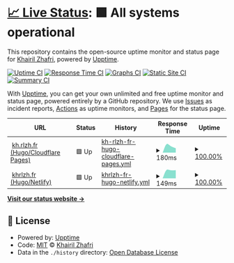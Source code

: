 # [📈 Live Status](https://status.khairilzhafri.com): <!--live status--> **🟩 All systems operational**

This repository contains the open-source uptime monitor and status page for [Khairil Zhafri](https://khrlzh.fr), powered by [Upptime](https://github.com/upptime/upptime).

[![Uptime CI](https://github.com/khrlzhfr/upptime/workflows/Uptime%20CI/badge.svg)](https://github.com/khrlzhfr/upptime/actions?query=workflow%3A%22Uptime+CI%22)
[![Response Time CI](https://github.com/khrlzhfr/upptime/workflows/Response%20Time%20CI/badge.svg)](https://github.com/khrlzhfr/upptime/actions?query=workflow%3A%22Response+Time+CI%22)
[![Graphs CI](https://github.com/khrlzhfr/upptime/workflows/Graphs%20CI/badge.svg)](https://github.com/khrlzhfr/upptime/actions?query=workflow%3A%22Graphs+CI%22)
[![Static Site CI](https://github.com/khrlzhfr/upptime/workflows/Static%20Site%20CI/badge.svg)](https://github.com/khrlzhfr/upptime/actions?query=workflow%3A%22Static+Site+CI%22)
[![Summary CI](https://github.com/khrlzhfr/upptime/workflows/Summary%20CI/badge.svg)](https://github.com/khrlzhfr/upptime/actions?query=workflow%3A%22Summary+CI%22)

With [Upptime](https://upptime.js.org), you can get your own unlimited and free uptime monitor and status page, powered entirely by a GitHub repository. We use [Issues](https://github.com/khrlzhfr/upptime/issues) as incident reports, [Actions](https://github.com/khrlzhfr/upptime/actions) as uptime monitors, and [Pages](https://status.khairilzhafri.com) for the status page.

<!--start: status pages-->
<!-- This summary is generated by Upptime (https://github.com/upptime/upptime) -->
<!-- Do not edit this manually, your changes will be overwritten -->
<!-- prettier-ignore -->
| URL | Status | History | Response Time | Uptime |
| --- | ------ | ------- | ------------- | ------ |
| <img alt="" src="https://icons.duckduckgo.com/ip3/kh.rlzh.fr.ico" height="13"> [kh.rlzh.fr (Hugo/Cloudflare Pages)](https://kh.rlzh.fr/?ref=upptime) | 🟩 Up | [kh-rlzh-fr-hugo-cloudflare-pages.yml](https://github.com/khrlzhfr/upptime/commits/HEAD/history/kh-rlzh-fr-hugo-cloudflare-pages.yml) | <details><summary><img alt="Response time graph" src="./graphs/kh-rlzh-fr-hugo-cloudflare-pages/response-time-week.png" height="20"> 180ms</summary><br><a href="https://status.khairilzhafri.com/history/kh-rlzh-fr-hugo-cloudflare-pages"><img alt="Response time 180" src="https://img.shields.io/endpoint?url=https%3A%2F%2Fraw.githubusercontent.com%2Fkhrlzhfr%2Fupptime%2FHEAD%2Fapi%2Fkh-rlzh-fr-hugo-cloudflare-pages%2Fresponse-time.json"></a><br><a href="https://status.khairilzhafri.com/history/kh-rlzh-fr-hugo-cloudflare-pages"><img alt="24-hour response time 175" src="https://img.shields.io/endpoint?url=https%3A%2F%2Fraw.githubusercontent.com%2Fkhrlzhfr%2Fupptime%2FHEAD%2Fapi%2Fkh-rlzh-fr-hugo-cloudflare-pages%2Fresponse-time-day.json"></a><br><a href="https://status.khairilzhafri.com/history/kh-rlzh-fr-hugo-cloudflare-pages"><img alt="7-day response time 180" src="https://img.shields.io/endpoint?url=https%3A%2F%2Fraw.githubusercontent.com%2Fkhrlzhfr%2Fupptime%2FHEAD%2Fapi%2Fkh-rlzh-fr-hugo-cloudflare-pages%2Fresponse-time-week.json"></a><br><a href="https://status.khairilzhafri.com/history/kh-rlzh-fr-hugo-cloudflare-pages"><img alt="30-day response time 180" src="https://img.shields.io/endpoint?url=https%3A%2F%2Fraw.githubusercontent.com%2Fkhrlzhfr%2Fupptime%2FHEAD%2Fapi%2Fkh-rlzh-fr-hugo-cloudflare-pages%2Fresponse-time-month.json"></a><br><a href="https://status.khairilzhafri.com/history/kh-rlzh-fr-hugo-cloudflare-pages"><img alt="1-year response time 180" src="https://img.shields.io/endpoint?url=https%3A%2F%2Fraw.githubusercontent.com%2Fkhrlzhfr%2Fupptime%2FHEAD%2Fapi%2Fkh-rlzh-fr-hugo-cloudflare-pages%2Fresponse-time-year.json"></a></details> | <details><summary><a href="https://status.khairilzhafri.com/history/kh-rlzh-fr-hugo-cloudflare-pages">100.00%</a></summary><a href="https://status.khairilzhafri.com/history/kh-rlzh-fr-hugo-cloudflare-pages"><img alt="All-time uptime 100.00%" src="https://img.shields.io/endpoint?url=https%3A%2F%2Fraw.githubusercontent.com%2Fkhrlzhfr%2Fupptime%2FHEAD%2Fapi%2Fkh-rlzh-fr-hugo-cloudflare-pages%2Fuptime.json"></a><br><a href="https://status.khairilzhafri.com/history/kh-rlzh-fr-hugo-cloudflare-pages"><img alt="24-hour uptime 100.00%" src="https://img.shields.io/endpoint?url=https%3A%2F%2Fraw.githubusercontent.com%2Fkhrlzhfr%2Fupptime%2FHEAD%2Fapi%2Fkh-rlzh-fr-hugo-cloudflare-pages%2Fuptime-day.json"></a><br><a href="https://status.khairilzhafri.com/history/kh-rlzh-fr-hugo-cloudflare-pages"><img alt="7-day uptime 100.00%" src="https://img.shields.io/endpoint?url=https%3A%2F%2Fraw.githubusercontent.com%2Fkhrlzhfr%2Fupptime%2FHEAD%2Fapi%2Fkh-rlzh-fr-hugo-cloudflare-pages%2Fuptime-week.json"></a><br><a href="https://status.khairilzhafri.com/history/kh-rlzh-fr-hugo-cloudflare-pages"><img alt="30-day uptime 100.00%" src="https://img.shields.io/endpoint?url=https%3A%2F%2Fraw.githubusercontent.com%2Fkhrlzhfr%2Fupptime%2FHEAD%2Fapi%2Fkh-rlzh-fr-hugo-cloudflare-pages%2Fuptime-month.json"></a><br><a href="https://status.khairilzhafri.com/history/kh-rlzh-fr-hugo-cloudflare-pages"><img alt="1-year uptime 100.00%" src="https://img.shields.io/endpoint?url=https%3A%2F%2Fraw.githubusercontent.com%2Fkhrlzhfr%2Fupptime%2FHEAD%2Fapi%2Fkh-rlzh-fr-hugo-cloudflare-pages%2Fuptime-year.json"></a></details>
| <img alt="" src="https://icons.duckduckgo.com/ip3/khrlzh.fr.ico" height="13"> [khrlzh.fr (Hugo/Netlify)](https://khrlzh.fr/?ref=upptime) | 🟩 Up | [khrlzh-fr-hugo-netlify.yml](https://github.com/khrlzhfr/upptime/commits/HEAD/history/khrlzh-fr-hugo-netlify.yml) | <details><summary><img alt="Response time graph" src="./graphs/khrlzh-fr-hugo-netlify/response-time-week.png" height="20"> 149ms</summary><br><a href="https://status.khairilzhafri.com/history/khrlzh-fr-hugo-netlify"><img alt="Response time 149" src="https://img.shields.io/endpoint?url=https%3A%2F%2Fraw.githubusercontent.com%2Fkhrlzhfr%2Fupptime%2FHEAD%2Fapi%2Fkhrlzh-fr-hugo-netlify%2Fresponse-time.json"></a><br><a href="https://status.khairilzhafri.com/history/khrlzh-fr-hugo-netlify"><img alt="24-hour response time 141" src="https://img.shields.io/endpoint?url=https%3A%2F%2Fraw.githubusercontent.com%2Fkhrlzhfr%2Fupptime%2FHEAD%2Fapi%2Fkhrlzh-fr-hugo-netlify%2Fresponse-time-day.json"></a><br><a href="https://status.khairilzhafri.com/history/khrlzh-fr-hugo-netlify"><img alt="7-day response time 149" src="https://img.shields.io/endpoint?url=https%3A%2F%2Fraw.githubusercontent.com%2Fkhrlzhfr%2Fupptime%2FHEAD%2Fapi%2Fkhrlzh-fr-hugo-netlify%2Fresponse-time-week.json"></a><br><a href="https://status.khairilzhafri.com/history/khrlzh-fr-hugo-netlify"><img alt="30-day response time 149" src="https://img.shields.io/endpoint?url=https%3A%2F%2Fraw.githubusercontent.com%2Fkhrlzhfr%2Fupptime%2FHEAD%2Fapi%2Fkhrlzh-fr-hugo-netlify%2Fresponse-time-month.json"></a><br><a href="https://status.khairilzhafri.com/history/khrlzh-fr-hugo-netlify"><img alt="1-year response time 149" src="https://img.shields.io/endpoint?url=https%3A%2F%2Fraw.githubusercontent.com%2Fkhrlzhfr%2Fupptime%2FHEAD%2Fapi%2Fkhrlzh-fr-hugo-netlify%2Fresponse-time-year.json"></a></details> | <details><summary><a href="https://status.khairilzhafri.com/history/khrlzh-fr-hugo-netlify">100.00%</a></summary><a href="https://status.khairilzhafri.com/history/khrlzh-fr-hugo-netlify"><img alt="All-time uptime 100.00%" src="https://img.shields.io/endpoint?url=https%3A%2F%2Fraw.githubusercontent.com%2Fkhrlzhfr%2Fupptime%2FHEAD%2Fapi%2Fkhrlzh-fr-hugo-netlify%2Fuptime.json"></a><br><a href="https://status.khairilzhafri.com/history/khrlzh-fr-hugo-netlify"><img alt="24-hour uptime 100.00%" src="https://img.shields.io/endpoint?url=https%3A%2F%2Fraw.githubusercontent.com%2Fkhrlzhfr%2Fupptime%2FHEAD%2Fapi%2Fkhrlzh-fr-hugo-netlify%2Fuptime-day.json"></a><br><a href="https://status.khairilzhafri.com/history/khrlzh-fr-hugo-netlify"><img alt="7-day uptime 100.00%" src="https://img.shields.io/endpoint?url=https%3A%2F%2Fraw.githubusercontent.com%2Fkhrlzhfr%2Fupptime%2FHEAD%2Fapi%2Fkhrlzh-fr-hugo-netlify%2Fuptime-week.json"></a><br><a href="https://status.khairilzhafri.com/history/khrlzh-fr-hugo-netlify"><img alt="30-day uptime 100.00%" src="https://img.shields.io/endpoint?url=https%3A%2F%2Fraw.githubusercontent.com%2Fkhrlzhfr%2Fupptime%2FHEAD%2Fapi%2Fkhrlzh-fr-hugo-netlify%2Fuptime-month.json"></a><br><a href="https://status.khairilzhafri.com/history/khrlzh-fr-hugo-netlify"><img alt="1-year uptime 100.00%" src="https://img.shields.io/endpoint?url=https%3A%2F%2Fraw.githubusercontent.com%2Fkhrlzhfr%2Fupptime%2FHEAD%2Fapi%2Fkhrlzh-fr-hugo-netlify%2Fuptime-year.json"></a></details>

<!--end: status pages-->

[**Visit our status website →**](https://status.khairilzhafri.com)

## 📄 License

- Powered by: [Upptime](https://github.com/upptime/upptime)
- Code: [MIT](./LICENSE) © [Khairil Zhafri](https://khrlzh.fr)
- Data in the `./history` directory: [Open Database License](https://opendatacommons.org/licenses/odbl/1-0/)
